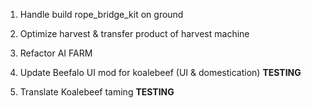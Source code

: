 1. Handle build rope_bridge_kit on ground

2. Optimize harvest & transfer product of harvest machine

3. Refactor AI FARM

4. Update Beefalo UI mod for koalebeef (UI & domestication)
   **TESTING**

5. Translate Koalebeef taming
   **TESTING**
